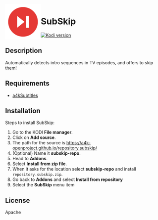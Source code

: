 <img align="left" width="115px" height="115px" src="icon.png">

# SubSkip
[![Kodi version](https://img.shields.io/badge/kodi%20versions-19-blue)](https://kodi.tv/)

## Description

Automatically detects intro sequences in TV episodes, and offers to skip them!

## Requirements

* [a4kSubtitles](https://github.com/a4k-openproject/a4kSubtitles)

## Installation

Steps to install SubSkip:
1. Go to the KODI **File manager**.
2. Click on **Add source**.
3. The path for the source is https://a4k-openproject.github.io/repository.subskip/
4. (Optional) Name it **subskip-repo**.
5. Head to **Addons**.
6. Select **Install from zip file**.
7. When it asks for the location select **subskip-repo** and install `repository.subskip.zip`.
8. Go back to **Addons** and select **Install from repository**
9. Select the **SubSkip** menu item

## License

Apache